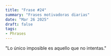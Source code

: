 ```yaml
---
title: "Frase #24"
summary: "Frases motivadoras diarias"
date: "Mar 26 2025"
draft: false
tags:
- Phrases
---
```


"Lo único imposible es aquello que no intentas."
